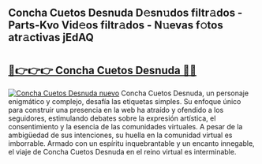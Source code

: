 ## Concha Cuetos Desnuda D𝚎sn𝚞dos filtr𝚊dos - Parts-Kvo Vid𝚎os filtr𝚊dos - N𝚞evas f𝚘tos atr𝚊ctivas jEdAQ

# <h2><a href="http://mbcvnoe.tromn.icu/?c=Concha+Cuetos+Desnuda">🔗👉👉👉 Concha Cuetos Desnuda 🔗🔗</a></h2>

[![Concha Cuetos Desnuda nuevo](https://i.imgur.com/pEAQMta.gif)](http://mbcvnoe.tromn.icu/?c=Concha+Cuetos+Desnuda)
Concha Cuetos Desnuda, un personaje enigmático y complejo, desafía las etiquetas simples. Su enfoque único para construir una presencia en la web ha atraído y ofendido a los seguidores, estimulando debates sobre la expresión artística, el consentimiento y la esencia de las comunidades virtuales. A pesar de la ambigüedad de sus intenciones, su huella en la comunidad virtual es imborrable. Armado con un espíritu inquebrantable y un encanto innegable, el viaje de Concha Cuetos Desnuda en el reino virtual es interminable.
